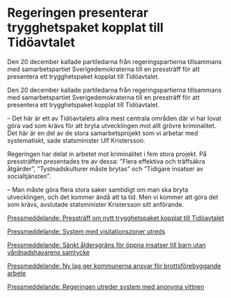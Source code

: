 # Regeringen presenterar trygghetspaket kopplat till Tidöavtalet

Den 20 december kallade partiledarna från regeringspartierna tillsammans med samarbetspartiet Sverigedemokraterna till en pressträff för att presentera ett trygghetspaket kopplat till Tidöavtalet.

Den 20 december kallade partiledarna från regeringspartierna tillsammans med samarbetspartiet Sverigedemokraterna till en pressträff för att presentera ett trygghetspaket kopplat till Tidöavtalet.

– Det här är ett av Tidöavtalets allra mest centrala områden där vi har lovat göra vad som krävs för att bryta utvecklingen mot allt grövre kriminalitet. Det här är en del av de stora samarbetsprojekt som vi arbetar med systematiskt, sade statsminister Ulf Kristersson.

Regeringen har delat in arbetet mot kriminalitet i fem stora projekt. På pressträffen presentades tre av dessa: ”Flera effektiva och träffsäkra åtgärder”, ”Tystnadskulturer måste brytas” och ”Tidigare insatser av socialtjänsten”.

– Man måste göra flera stora saker samtidigt om man ska bryta utvecklingen, och det kommer ändå att ta tid. Men vi kommer att göra det som krävs, avslutade statsminister Kristersson sitt anförande.

[Pressmeddelande: Pressträff om nytt trygghetspaket kopplat till Tidöavtalet](/pressmeddelanden/2022/12/presstraff-om-nytt-trygghetspaket-kopplat-till-tidoavtalet/)

[Pressmeddelande: System med visitationszoner utreds](/pressmeddelanden/2022/12/system-med-visitationszoner-utreds/)

[Pressmeddelande: Sänkt åldersgräns för öppna insatser till barn utan vårdnadshavarens samtycke](/pressmeddelanden/2022/12/sankt-aldersgrans-for-oppna-insatser-till-barn-utan-vardnadshavarens-samtycke/)

[Pressmeddelande: Ny lag ger kommunerna ansvar för brottsförebyggande arbete](/pressmeddelanden/2022/12/ny-lag-ger-kommunerna-ansvar-for-brottsforebyggande-arbete/)

[Pressmeddelande: Regeringen utreder system med anonyma vittnen](/pressmeddelanden/2022/12/regeringen-utreder-system-med-anonyma-vittnen/)
